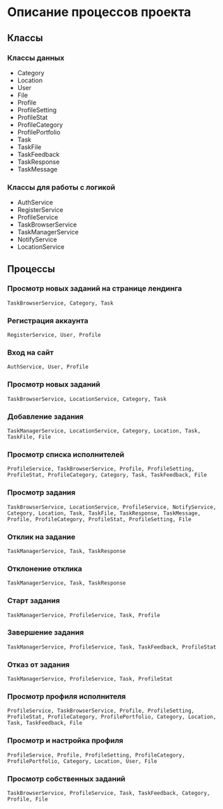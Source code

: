 # Описание процессов проекта

## Классы

### Классы данных
* Category
* Location
* User
* File
* Profile
* ProfileSetting
* ProfileStat
* ProfileCategory
* ProfilePortfolio
* Task
* TaskFile
* TaskFeedback
* TaskResponse
* TaskMessage

### Классы для работы с логикой
* AuthService
* RegisterService
* ProfileService
* TaskBrowserService
* TaskManagerService
* NotifyService
* LocationService

## Процессы

### Просмотр новых заданий на странице лендинга
    TaskBrowserService, Category, Task

### Регистрация аккаунта
    RegisterService, User, Profile

### Вход на сайт
    AuthService, User, Profile

### Просмотр новых заданий
    TaskBrowserService, LocationService, Category, Task

### Добавление задания
    TaskManagerService, LocationService, Category, Location, Task, TaskFile, File

### Просмотр списка исполнителей
    ProfileService, TaskBrowserService, Profile, ProfileSetting, ProfileStat, ProfileCategory, Category, Task, TaskFeedback, File

### Просмотр задания
    TaskBrowserService, LocationService, ProfileService, NotifyService, Category, Location, Task, TaskFile, TaskResponse, TaskMessage, Profile, ProfileCategory, ProfileStat, ProfileSetting, File

### Отклик на задание
    TaskManagerService, Task, TaskResponse

### Отклонение отклика
    TaskManagerService, Task, TaskResponse

### Старт задания
    TaskManagerService, ProfileService, Task, Profile

### Завершение задания
    TaskManagerService, ProfileService, Task, TaskFeedback, ProfileStat

### Отказ от задания
    TaskManagerService, ProfileService, Task, ProfileStat

### Просмотр профиля исполнителя
    ProfileService, TaskBrowserService, Profile, ProfileSetting, ProfileStat, ProfileCategory, ProfilePortfolio, Category, Location, Task, TaskFeedback, File

### Просмотр и настройка профиля
    ProfileService, Profile, ProfileSetting, ProfileCategory, ProfilePortfolio, Category, Location, User, File

### Просмотр собственных заданий
    TaskBrowserService, ProfileService, Task, TaskFeedback, Category, Profile, File
